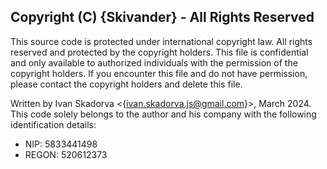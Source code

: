 ## Copyright (C) {Skivander} - All Rights Reserved

This source code is protected under international copyright law.  All rights
reserved and protected by the copyright holders.
This file is confidential and only available to authorized individuals with the
permission of the copyright holders.  If you encounter this file and do not have
permission, please contact the copyright holders and delete this file.

Written by Ivan Skadorva <{ivan.skadorva.js@gmail.com}>, March 2024.
This code solely belongs to the author and his company with the following identification details:
- NIP: 5833441498
- REGON: 520612373
